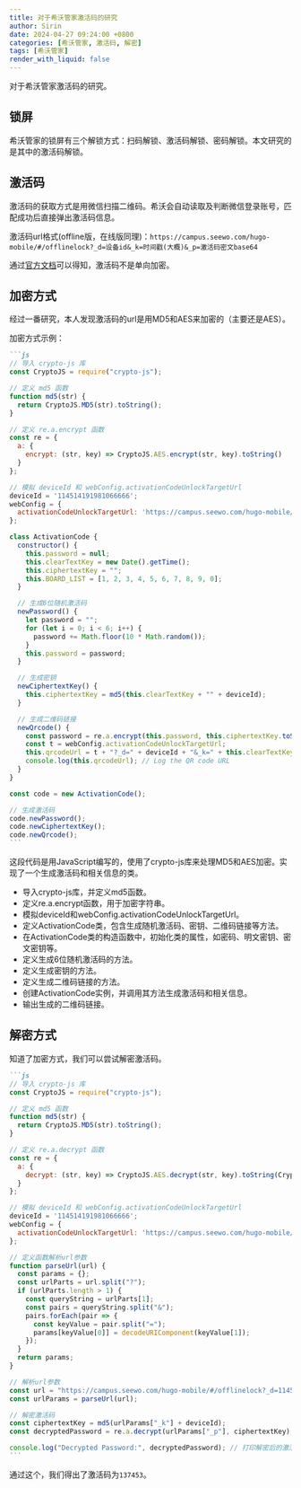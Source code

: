 ```yaml
---
title: 对于希沃管家激活码的研究
author: Sirin
date: 2024-04-27 09:24:00 +0800
categories: [希沃管家, 激活码, 解密]
tags: [希沃管家]
render_with_liquid: false
---
```


对于希沃管家激活码的研究。

## 锁屏
希沃管家的锁屏有三个解锁方式：扫码解锁、激活码解锁、密码解锁。本文研究的是其中的激活码解锁。

## 激活码
激活码的获取方式是用微信扫描二维码。希沃会自动读取及判断微信登录账号，匹配成功后直接弹出激活码信息。

激活码url格式(offline版，在线版同理)：`https://campus.seewo.com/hugo-mobile/#/offlinelock?_d=设备id&_k=时间戳(大概)&_p=激活码密文base64`

通过[官方文档](https://help.seewo.com/hugo/X2VZHaFbT3)可以得知，激活码不是单向加密。

## 加密方式
经过一番研究，本人发现激活码的url是用MD5和AES来加密的（主要还是AES）。

加密方式示例：

````markdown
```js
// 导入 crypto-js 库
const CryptoJS = require("crypto-js");

// 定义 md5 函数
function md5(str) {
  return CryptoJS.MD5(str).toString();
}

// 定义 re.a.encrypt 函数
const re = {
  a: {
    encrypt: (str, key) => CryptoJS.AES.encrypt(str, key).toString()
  }
};

// 模拟 deviceId 和 webConfig.activationCodeUnlockTargetUrl
deviceId = '114514191981066666';
webConfig = {
  activationCodeUnlockTargetUrl: 'https://campus.seewo.com/hugo-mobile/#/offlinelock'
};

class ActivationCode {
  constructor() {
    this.password = null;
    this.clearTextKey = new Date().getTime();
    this.ciphertextKey = "";
    this.BOARD_LIST = [1, 2, 3, 4, 5, 6, 7, 8, 9, 0];
  }

  // 生成6位随机激活码
  newPassword() {
    let password = "";
    for (let i = 0; i < 6; i++) {
      password += Math.floor(10 * Math.random());
    }
    this.password = password;
  }

  // 生成密钥
  newCiphertextKey() {
    this.ciphertextKey = md5(this.clearTextKey + "" + deviceId);
  }

  // 生成二维码链接
  newQrcode() {
    const password = re.a.encrypt(this.password, this.ciphertextKey.toString());
    const t = webConfig.activationCodeUnlockTargetUrl;
    this.qrcodeUrl = t + "?_d=" + deviceId + "&_k=" + this.clearTextKey + "&_p=" + encodeURIComponent(password.toString());
    console.log(this.qrcodeUrl); // Log the QR code URL
  }
}

const code = new ActivationCode();

// 生成激活码
code.newPassword();
code.newCiphertextKey();
code.newQrcode();
```
````

这段代码是用JavaScript编写的，使用了crypto-js库来处理MD5和AES加密。实现了一个生成激活码和相关信息的类。

 - 导入crypto-js库，并定义md5函数。
 - 定义re.a.encrypt函数，用于加密字符串。
 - 模拟deviceId和webConfig.activationCodeUnlockTargetUrl。
 - 定义ActivationCode类，包含生成随机激活码、密钥、二维码链接等方法。
 - 在ActivationCode类的构造函数中，初始化类的属性，如密码、明文密钥、密文密钥等。
 - 定义生成6位随机激活码的方法。
 - 定义生成密钥的方法。
 - 定义生成二维码链接的方法。
 - 创建ActivationCode实例，并调用其方法生成激活码和相关信息。
 - 输出生成的二维码链接。

## 解密方式
知道了加密方式，我们可以尝试解密激活码。

````markdown
```js
// 导入 crypto-js 库
const CryptoJS = require("crypto-js");

// 定义 md5 函数
function md5(str) {
  return CryptoJS.MD5(str).toString();
}

// 定义 re.a.decrypt 函数
const re = {
  a: {
    decrypt: (str, key) => CryptoJS.AES.decrypt(str, key).toString(CryptoJS.enc.Utf8)
  }
};

// 模拟 deviceId 和 webConfig.activationCodeUnlockTargetUrl
deviceId = '114514191981066666';
webConfig = {
  activationCodeUnlockTargetUrl: 'https://campus.seewo.com/hugo-mobile/#/offlinelock'
};

// 定义函数解析url参数
function parseUrl(url) {
  const params = {};
  const urlParts = url.split("?");
  if (urlParts.length > 1) {
    const queryString = urlParts[1];
    const pairs = queryString.split("&");
    pairs.forEach(pair => {
      const keyValue = pair.split("=");
      params[keyValue[0]] = decodeURIComponent(keyValue[1]);
    });
  }
  return params;
}

// 解析url参数
const url = "https://campus.seewo.com/hugo-mobile/#/offlinelock?_d=114514191981066666&_k=1714180968345&_p=U2FsdGVkX1%2FauFnk1GiKIOBRZnUIRweNFFwj0RrmuFo%3D";
const urlParams = parseUrl(url);

// 解密激活码
const ciphertextKey = md5(urlParams["_k"] + deviceId);
const decryptedPassword = re.a.decrypt(urlParams["_p"], ciphertextKey);

console.log("Decrypted Password:", decryptedPassword); // 打印解密后的激活码
```
````

通过这个，我们得出了激活码为`137453`。